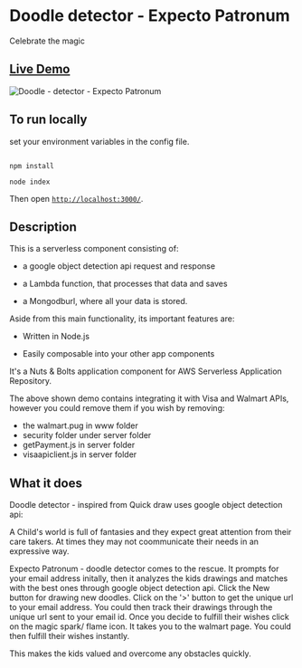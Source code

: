 # Doodle detector - Expecto Patronum

Celebrate the magic



## [Live Demo](https://pottercharm.herokuapp.com/)

![Doodle - detector - Expecto Patronum](https://github.com/cnishaanntt/Doodledetector/blob/master/demo.gif)



## To run locally


set your environment variables in the config file.

```

npm install

node index

```



Then open [`http://localhost:3000/`](http://localhost:3000/).

## Description
This is a serverless component consisting of:


- a google object detection api request and response
- a Lambda function, that processes that data and saves

- a Mongodburl, where all your data is stored.



Aside from this main functionality, its important features are:

- Written in Node.js

- Easily composable into your other app components




It's a Nuts & Bolts application component for AWS Serverless Application Repository.

The above shown demo contains integrating it with Visa and Walmart APIs,  however you could remove them if you wish by removing:
- the walmart.pug in www folder 
- security folder under server folder
- getPayment.js in server folder
- visaapiclient.js in server folder

## What it does

Doodle detector - inspired from Quick draw uses google object detection api: 

 A Child's world is full of fantasies and they expect great attention from their care takers. 
 At times they may not coommunicate their needs in an expressive way. 

Expecto Patronum - doodle detector comes to the rescue. 
It prompts for your email address initally, then 
it analyzes the kids drawings and matches with the best ones through google object detection api. 
Click the New button for drawing new doodles. 
Click on the '>' button to get the unique url to your email address. 
You could then track their drawings through the unique url sent to your email id. 
Once you decide to fulfill their wishes click on the magic spark/ flame icon. 
It takes you to the walmart page. 
You could then fulfill their wishes instantly. 

This makes the kids valued and overcome any obstacles quickly.
